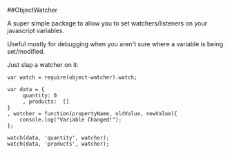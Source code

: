 ##ObjectWatcher

A super simple package to allow you to set watchers/listeners on your javascript variables.

Useful mostly for debugging when you aren't sure where a variable is being set/modified. 

Just slap a watcher on it:

```
var watch = require(object-watcher).watch;

var data = {
     quantity: 0
     , products:  []
}
, watcher = function(propertyName, oldValue, newValue){ 
	console.log("Variable Changed!");
};

watch(data, 'quantity', watcher);
watch(data, 'products', watcher);
```